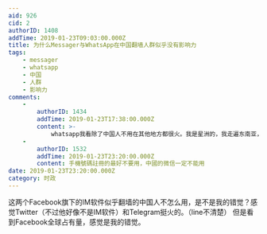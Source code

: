 ```yaml
---
aid: 926
cid: 2
authorID: 1408
addTime: 2019-01-23T09:03:00.000Z
title: 为什么Messager与WhatsApp在中国翻墙人群似乎没有影响力
tags:
    - messager
    - whatsapp
    - 中国
    - 人群
    - 影响力
comments:
    -
        authorID: 1434
        addTime: 2019-01-23T17:38:00.000Z
        content: >-
            whatsapp我看除了中国人不用在其他地方都很火。我是星洲的，我走遍东南亚，参加世界宗亲会大会，大家留了号码也都可以在whatsapp上联系，很少有号码不注册WA的，香港wa都很火。不过，翻墙你也用不了wa，貌似大陆锁住了某些东西，你收不到验证码。总之呢，wa、messenger我也是大部分看反TG消息。另外你打错了，messager是啥？messenger。
    -
        authorID: 1532
        addTime: 2019-01-23T23:20:00.000Z
        content: 手機號碼註冊的最好不要用，中國的微信一定不能用
date: 2019-01-23T23:20:00.000Z
category: 时政
---
```


这两个Facebook旗下的IM软件似乎翻墙的中国人不怎么用，是不是我的错觉？感觉Twitter（不过他好像不是IM软件）和Telegram挺火的。（line不清楚） 但是看到Facebook全球占有量，感觉是我的错觉。
